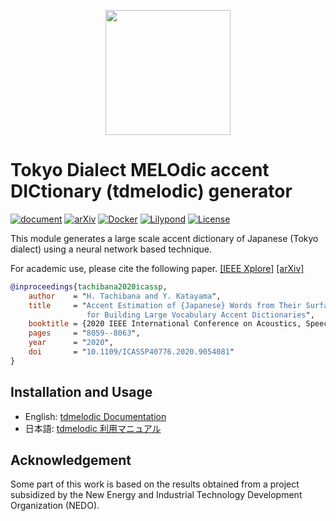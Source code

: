 <p align="center">
<img src="https://github.com/PKSHATechnology-Research/tdmelodic/raw/master/imgs/logo/logo_tdmelodic.svg" width="200" />
</p>


# Tokyo Dialect MELOdic accent DICtionary (tdmelodic) generator

[![document](https://readthedocs.org/projects/tdmelodic/badge/?version=latest)](https://tdmelodic.readthedocs.io/en/latest)
[![arXiv](https://img.shields.io/badge/arXiv-2009.09679-B31B1B.svg)](https://arxiv.org/abs/2009.09679)
[![Docker](https://github.com/PKSHATechnology-Research/tdmelodic/actions/workflows/docker-image.yml/badge.svg)](https://github.com/PKSHATechnology-Research/tdmelodic/actions/workflows/docker-image.yml)
[![Lilypond](https://github.com/PKSHATechnology-Research/tdmelodic/actions/workflows/img.yml/badge.svg)](https://github.com/PKSHATechnology-Research/tdmelodic/actions/workflows/img.yml)
[![License](https://img.shields.io/badge/License-BSD%203--Clause-blue.svg)](https://opensource.org/licenses/BSD-3-Clause)


This module generates a large scale accent dictionary of
Japanese (Tokyo dialect) using a neural network based technique.

For academic use, please cite the following paper.
[[IEEE Xplore]](https://ieeexplore.ieee.org/document/9054081)
[[arXiv]](https://arxiv.org/abs/2009.09679)

```bibtex
@inproceedings{tachibana2020icassp,
    author    = "H. Tachibana and Y. Katayama",
    title     = "Accent Estimation of {Japanese} Words from Their Surfaces and Romanizations
                 for Building Large Vocabulary Accent Dictionaries",
    booktitle = {2020 IEEE International Conference on Acoustics, Speech and Signal Processing (ICASSP)},
    pages     = "8059--8063",
    year      = "2020",
    doi       = "10.1109/ICASSP40776.2020.9054081"
}
```

## Installation and Usage

- English: [tdmelodic Documentation](https://tdmelodic.readthedocs.io/en/latest)
- 日本語: [tdmelodic 利用マニュアル](https://tdmelodic.readthedocs.io/ja/latest)

## Acknowledgement
Some part of this work is based on the results obtained from a project subsidized by the New Energy and Industrial Technology Development Organization (NEDO).
